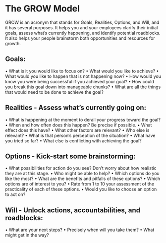 # The GROW Model

GROW is an acronym that stands for Goals, Realities, Options, and Will, and it has several purposes. It helps you and your employees clarify their initial goals, assess what’s currently happening, and identify potential roadblocks. It also helps your people brainstorm both opportunities and resources for growth.

## Goals:

• What is it you would like to focus on?
• What would you like to achieve?
• What would you like to happen that is not happening now?
• How would you know you were being successful if you achieved your goal?
• How could you break this goal down into manageable chunks?
• What are all the things that would need to be done to achieve the goal?

## Realities - Assess what’s currently going on:

• What is happening at the moment to derail your progress toward the goal?
• When and how often does this happen? Be precise if possible.
• What effect does this have?
• What other factors are relevant?
• Who else is relevant?
• What is that person’s perception of the situation?
• What have you tried so far?
• What else is conflicting with achieving the goal?

## Options - Kick-start some brainstorming:

• What possibilities for action do you see? Don’t worry about how realistic they are at this stage.
• Who might be able to help?
• Which options do you like the most?
• What are the benefits and pitfalls of these options?
• Which options are of interest to you?
• Rate from 1 to 10 your assessment of the practicality of each of these options.
• Would you like to choose an option to act on?
   

## Will - Unlock actions, accountabilities, and roadblocks:

• What are your next steps?
• Precisely when will you take them?
• What might get in the way?